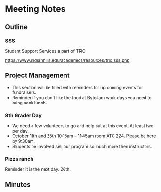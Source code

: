 # Meeting Notes

## Outline

### SSS

Student Support Services a part of TRiO

https://www.indianhills.edu/academics/resources/trio/sss.php

## Project Management

- This section will be filled with reminders for up coming events for fundraisers. 
-   Reminder if you don't like the food at ByteJam work days you need to bring sack lunch.

### 8th Grader Day

-   We need a few volunteers to go and help out at this event. At least two per day.
-   October 11th and 25th 10:15am – 11:45am room ATC 224. Please be here by 9:30am.
-   Students be involved sell our program so much more then instructors.

### Pizza ranch

Reminder it is the next day. 26th.

## Minutes
